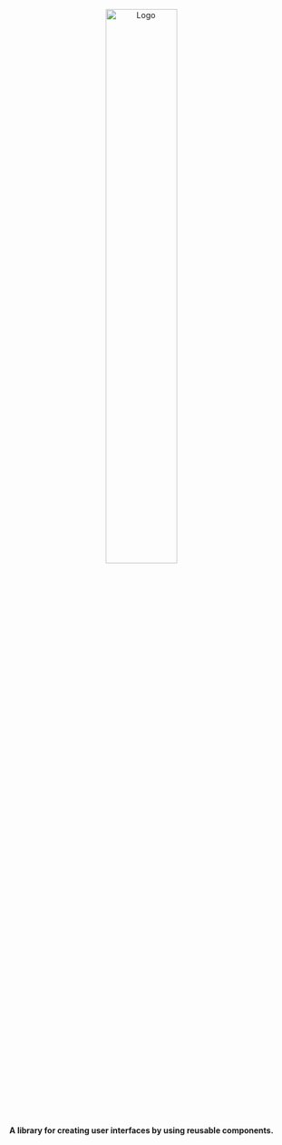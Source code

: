 <p></p>
<p align="center">
<img width="50%" alt="Logo" src="https://user-images.githubusercontent.com/1566052/155127115-829eb755-6d0f-4d2b-b6d0-b9adbc2c3a40.png">

</p>

<p align="center"><b>A library for creating user interfaces by using reusable components.
</b>
  
</p>
